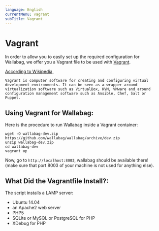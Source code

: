 ```yaml
---
language: English
currentMenu: vagrant
subTitle: Vagrant
---
```


# Vagrant

In order to allow you to easily set up the required configuration for Wallabag, we offer you a Vagrant file  to be used with [Vagrant](http://www.vagrantup.com).

[According to Wikipedia,](https://en.wikipedia.org/wiki/Vagrant_%28software%29)

    Vagrant is computer software for creating and configuring virtual development environments. It can be seen as a wrapper around virtualization software such as VirtualBox, KVM, VMware and around configuration management software such as Ansible, Chef, Salt or Puppet.

## Using Vagrant for Wallabag:

Here is the procedure to run Wallabag inside a Vagrant container:

    wget -O wallabag-dev.zip https://github.com/wallabag/wallabag/archive/dev.zip
    unzip wallabag-dev.zip
    cd wallabag-dev
    vagrant up

Now, go to `http://localhost:8003`, wallabag should be available there! (make sure that port 8003 of your machine is not used for anything else).

## What Did the Vagrantfile Install?:

The script installs a LAMP server:

* Ubuntu 14.04
* an Apache2 web server
* PHP5
* SQLite or MySQL or PostgreSQL for PHP
* XDebug for PHP
